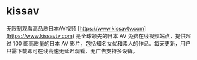 # kissav
无限制观看高品质日本AV视频 [https://www.kissavtv.com](https://www.kissavtv.com) 是全球领先的日本 AV 免费在线视频站点，提供超过 100 部高质量的日本 AV 影片，包括知名女优和素人的作品。每天更新，用户只需下载即可在线高速无延迟观看，无广告支持多设备。
